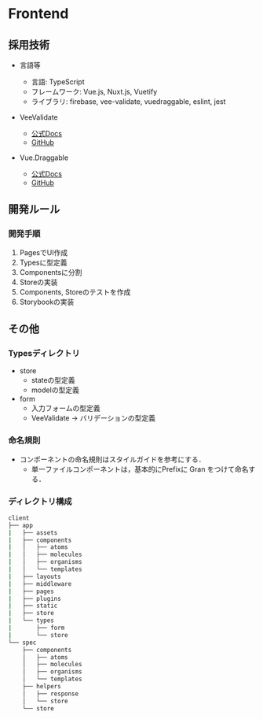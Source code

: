 # Frontend

## 採用技術

* 言語等
  * 言語: TypeScript
  * フレームワーク: Vue.js, Nuxt.js, Vuetify
  * ライブラリ: firebase, vee-validate, vuedraggable, eslint, jest

* VeeValidate
  * [公式Docs](https://logaretm.github.io/vee-validate/)
  * [GitHub](https://github.com/logaretm/vee-validate)

* Vue.Draggable
  * [公式Docs](https://sortablejs.github.io/Vue.Draggable/)
  * [GitHub](https://github.com/SortableJS/Vue.Draggable)

## 開発ルール

### 開発手順

1. PagesでUI作成
2. Typesに型定義
3. Componentsに分割
4. Storeの実装
5. Components, Storeのテストを作成
6. Storybookの実装

## その他

### Typesディレクトリ

* store
  * stateの型定義
  * modelの型定義
* form
  * 入力フォームの型定義
  * VeeValidate -> バリデーションの型定義

### 命名規則

* コンポーネントの命名規則はスタイルガイドを参考にする．
  * 単一ファイルコンポーネントは，基本的にPrefixに Gran をつけて命名する．

### ディレクトリ構成

```sh
client
├── app
|   ├── assets
|   ├── components
|   │   ├── atoms
|   │   ├── molecules
|   │   ├── organisms
|   │   └── templates
|   ├── layouts
|   ├── middleware
|   ├── pages
|   ├── plugins
|   ├── static
|   ├── store
|   └── types
|       ├── form
|       └── store
└── spec
    ├── components
    │   ├── atoms
    │   ├── molecules
    │   ├── organisms
    │   └── templates
    ├── helpers
    │   ├── response
    │   └── store
    └── store
```
